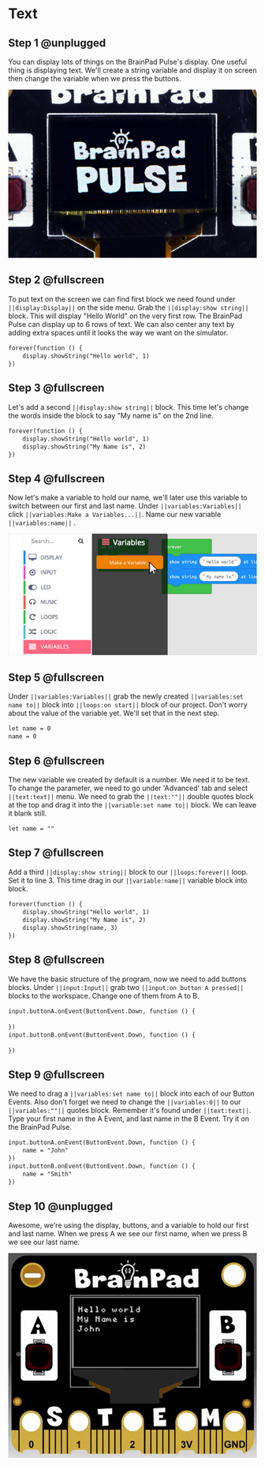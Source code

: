 # Text

## Step 1 @unplugged

You can display lots of things on the BrainPad Pulse's display. One useful thing is displaying text. We'll create a string variable and display it on screen then change the variable when we press the buttons. 

![BrainPad buzzer image](../static/images/display.jpg)

## Step 2 @fullscreen

To put text on the screen we can find first block we need found under ``||display:Display||`` on the side menu. Grab the ``||display:show string||`` block. This will display "Hello World" on the very first row. The BrainPad Pulse can display up to 6 rows of text. We can also center any text by adding extra spaces until it looks the way we want on the simulator. 

```blocks
forever(function () {
    display.showString("Hello world", 1)
})
```

## Step 3 @fullscreen

Let's add a second ``||display:show string||`` block. This time let's change the words inside the block to say "My name is" on the 2nd line.

```blocks
forever(function () {
    display.showString("Hello world", 1)
    display.showString("My Name is", 2)
})
```

## Step 4 @fullscreen

Now let's make a variable to hold our name, we'll later use this variable to switch between our first and last name. Under ``||variables:Variables||`` click ``||variables:Make a Variables...||``. Name our new variable ``||variables:name||`` .

![create a variable](../static/images/create-variable.jpg)

## Step 5 @fullscreen

Under ``||variables:Variables||`` grab the newly created ``||variables:set name to||`` block into ``||loops:on start||`` block of our project. Don't worry about the value of the variable yet. We'll set that in the next step.

```blocks
let name = 0
name = 0
```

## Step 6 @fullscreen

The new variable we created by default is a number. We need it to be text. To change the parameter, we need to go under 'Advanced' tab 
and select ``||text:text||`` menu. We need to grab the ``||text:""||`` double quotes block at the top and drag it into the ``||variable:set name to||`` block. We can leave it blank still. 

```blocks
let name = ""
```

## Step 7 @fullscreen

Add a third ``||display:show string||`` block to our ``||loops:forever||`` loop. Set it to line 3. This time drag in our ``||variable:name||`` variable block into block. 

```blocks
forever(function () {
    display.showString("Hello world", 1)
    display.showString("My Name is", 2)
    display.showString(name, 3)
})
```

## Step 8 @fullscreen

We have the basic structure of the program, now we need to add buttons blocks. Under ``||input:Input||`` grab two ``||input:on button A pressed||`` blocks to the workspace. Change one of them from A to B. 

```blocks
input.buttonA.onEvent(ButtonEvent.Down, function () {
	
})
input.buttonB.onEvent(ButtonEvent.Down, function () {
	
})
```

## Step 9 @fullscreen

We need to drag a ``||variables:set name to||`` block into each of our Button Events. Also don't forget we need to change
the ``||variables:0||`` to our ``||variables:""||`` quotes block. Remember it's found under ``||text:text||``. Type your first name in the A Event, and last name in the B Event. Try it on the BrainPad Pulse.

```blocks
input.buttonA.onEvent(ButtonEvent.Down, function () {
    name = "John"
})
input.buttonB.onEvent(ButtonEvent.Down, function () {
    name = "Smith"
})
```

## Step 10 @unplugged

Awesome, we're using the display, buttons, and a variable to hold our first and last name. When we press A we see our first name, when we press B we see our last name. 

![BrainPad Display](../static/images/displayText.gif)